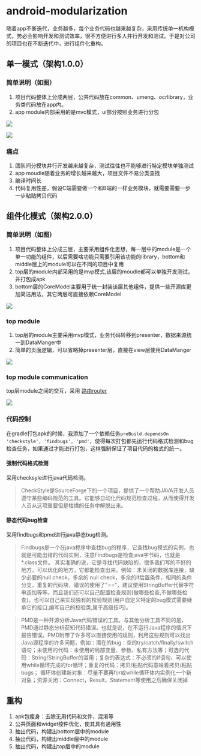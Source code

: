 # android-modularization

随着app不断迭代，业务越多，每个业务代码也越来越复杂，采用传统单一机构模式，势必会影响开发和测试效率，很不方便进行多人并行开发和测试。于是对公司的项目也在不断迭代中，进行组件化重构。

## 单一模式（架构1.0.0）

### 简单说明（如图）

1. 项目代码整体上分成两层，公共代码放在common、umeng、ocrlibrary，业务类代码放在app内。
2. app module内部采用的是mvc模式，ui部分按照业务进行分包

![](imgs/arc_1.jpg)

![](imgs/arc_2.jpg)

### 痛点

1. 团队间分模块并行开发越来越复杂，测试往往也不能够进行特定模块单独测试
2. app moudle随着业务的增长越来越大，项目文件不易分类查找
3. 编译时间长
4. 代码复用性差，假设C端需要做一个和B端的一样业务模块，就需要需要一步一步粘贴拷贝代码

## 组件化模式（架构2.0.0）

### 简单说明（如图）

1. 项目代码整体上分成三层，主要采用组件化思想，每一层中的module是一个单一功能的组件，以后需要啥功能只需要引用该功能的library，bottom和middle层上的module可以在不同的项目中复用
2. top层的module内部采用的是mvp模式,该层的moudle都可以单独开发测试，并打包成apk
3. bottom层的CoreModel主要用于统一封装该层其他组件，提供一些开源库更加简洁用法，其它两层可直接依赖CoreModel

![](./imgs/arc_3.jpg)

### top module

1. top层的module主要采用mvp模式，业务代码转移到presenter，数据来源统一到DataManger中
2. 简单的页面逻辑，可以省略掉presenter层，直接在view层使用DataManger

![](./imgs/arc_5.jpg)

### top module communication

top层module之间的交互，采用 [路由router](https://github.com/drakeet/Floo)

![](./imgs/arc_6.jpg)

### 代码控制

在gradle打包apk的时候，我添加了一个依赖任务`preBuild.dependsOn 'checkstyle', 'findbugs', 'pmd'`，使得每次打包都先运行代码格式检测和bug检查任务，如果通过才能进行打包，这样强制保证了项目代码的格式的统一。

#### 强制代码格式检测

采用checksyle进行java代码检测。

> CheckStyle是SourceForge下的一个项目，提供了一个帮助JAVA开发人员遵守某些编码规范的工具。它能够自动化代码规范检查过程，从而使得开发人员从这项重要但是枯燥的任务中解脱出来。

#### 静态代码bug检查

采用findbugs和pmd进行java静态bug检测。

> Findbugs是一个在java程序中查找bug的程序，它查找bug模式的实例，也就是可能出错的代码实例，注意Findbugs是检查java字节码，也就是*.class文件。
  其实准确的说，它是寻找代码缺陷的，很多我们写的不好的地方，可以优化的地方，它都能检查出来。例如：未关闭的数据库连接，缺少必要的null check，多余的 null check，多余的if后置条件，相同的条件分支，重复的代码块，错误的使用了"=="，建议使用StringBuffer代替字符串连加等等。而且我们还可以自己配置检查规则(做哪些检查,不做哪些检查)，也可以自己来实现独有的校验规则(用户自定义特定的bug模式需要继承它的接口,编写自己的校验类,属于高级技巧)。

> PMD是一种开源分析Java代码错误的工具。与其他分析工具不同的是，PMD通过静态分析获知代码错误。也就是说，在不运行Java程序的情况下报告错误。PMD附带了许多可以直接使用的规则，利用这些规则可以找出Java源程序的许多问题，例如：潜在的bug：空的try/catch/finally/switch语句；未使用的代码：未使用的局部变量、参数、私有方法等；可选的代码：String/StringBuffer的滥用；复杂的表达式：不必须的if语句、可以使用while循环完成的for循环；重复的代码：拷贝/粘贴代码意味着拷贝/粘贴bugs； 循环体创建新对象：尽量不要再for或while循环体内实例化一个新对象；资源关闭：Connect，Result，Statement等使用之后确保关闭掉

## 重构

1. apk包瘦身：去除无用代码和文件，混淆等
2. 公共页面和widget控件优化，使其具有通用性
2. 抽出代码，构建出bottom层中的module
3. 抽出代码，构建出middle层中的module
4. 抽出代码，构建出top层中的module